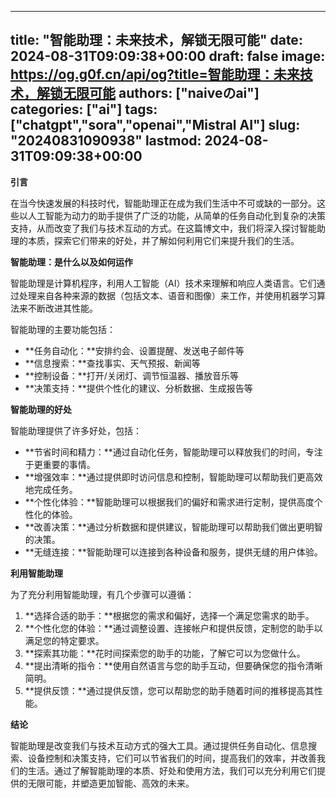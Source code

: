 
---
title: "智能助理：未来技术，解锁无限可能"
date: 2024-08-31T09:09:38+00:00
draft: false
image: https://og.g0f.cn/api/og?title=智能助理：未来技术，解锁无限可能
authors: ["naiveのai"]
categories: ["ai"]
tags: ["chatgpt","sora","openai","Mistral AI"]
slug: "20240831090938"
lastmod: 2024-08-31T09:09:38+00:00
---
**引言**

在当今快速发展的科技时代，智能助理正在成为我们生活中不可或缺的一部分。这些以人工智能为动力的助手提供了广泛的功能，从简单的任务自动化到复杂的决策支持，从而改变了我们与技术互动的方式。在这篇博文中，我们将深入探讨智能助理的本质，探索它们带来的好处，并了解如何利用它们来提升我们的生活。

**智能助理：是什么以及如何运作**

智能助理是计算机程序，利用人工智能（AI）技术来理解和响应人类语言。它们通过处理来自各种来源的数据（包括文本、语音和图像）来工作，并使用机器学习算法来不断改进其性能。

智能助理的主要功能包括：

- **任务自动化：**安排约会、设置提醒、发送电子邮件等
- **信息搜索：**查找事实、天气预报、新闻等
- **控制设备：**打开/关闭灯、调节恒温器、播放音乐等
- **决策支持：**提供个性化的建议、分析数据、生成报告等

**智能助理的好处**

智能助理提供了许多好处，包括：

- **节省时间和精力：**通过自动化任务，智能助理可以释放我们的时间，专注于更重要的事情。
- **增强效率：**通过提供即时访问信息和控制，智能助理可以帮助我们更高效地完成任务。
- **个性化体验：**智能助理可以根据我们的偏好和需求进行定制，提供高度个性化的体验。
- **改善决策：**通过分析数据和提供建议，智能助理可以帮助我们做出更明智的决策。
- **无缝连接：**智能助理可以连接到各种设备和服务，提供无缝的用户体验。

**利用智能助理**

为了充分利用智能助理，有几个步骤可以遵循：

1. **选择合适的助手：**根据您的需求和偏好，选择一个满足您需求的助手。
2. **个性化您的体验：**通过调整设置、连接帐户和提供反馈，定制您的助手以满足您的特定要求。
3. **探索其功能：**花时间探索您的助手的功能，了解它可以为您做什么。
4. **提出清晰的指令：**使用自然语言与您的助手互动，但要确保您的指令清晰简明。
5. **提供反馈：**通过提供反馈，您可以帮助您的助手随着时间的推移提高其性能。

**结论**

智能助理是改变我们与技术互动方式的强大工具。通过提供任务自动化、信息搜索、设备控制和决策支持，它们可以节省我们的时间，提高我们的效率，并改善我们的生活。通过了解智能助理的本质、好处和使用方法，我们可以充分利用它们提供的无限可能，并塑造更加智能、高效的未来。